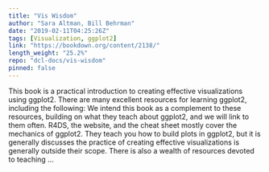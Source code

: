 ```yaml
---
title: "Vis Wisdom"
author: "Sara Altman, Bill Behrman"
date: "2019-02-11T04:25:26Z"
tags: [Visualization, ggplot2]
link: "https://bookdown.org/content/2138/"
length_weight: "25.2%"
repo: "dcl-docs/vis-wisdom"
pinned: false
---
```


This book is a practical introduction to creating effective visualizations using ggplot2. There are many excellent resources for learning ggplot2, including the following: We intend this book as a complement to these resources, building on what they teach about ggplot2, and we will link to them often. R4DS, the website, and the cheat sheet mostly cover the mechanics of ggplot2. They teach you how to build plots in ggplot2, but it is generally discusses the practice of creating effective visualizations is generally outside their scope. There is also a wealth of resources devoted to teaching ...
